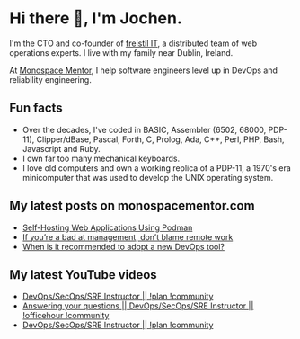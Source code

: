 # Hi there 👋, I'm Jochen.

I'm the CTO and co-founder of [freistil IT](https://www.freistil.it), a distributed team of web operations experts. I live with my family near Dublin, Ireland.

At [Monospace Mentor](https://monospacementor.com), I help software engineers level up in DevOps and reliability engineering.

## Fun facts

- Over the decades, I've coded in BASIC, Assembler (6502, 68000, PDP-11), Clipper/dBase, Pascal, Forth, C, Prolog, Ada, C++, Perl, PHP, Bash, Javascript and Ruby.
- I own far too many mechanical keyboards.
- I love old computers and own a working replica of a PDP-11, a 1970's era minicomputer that was used to develop the UNIX operating system.

## My latest posts on monospacementor.com

<!-- MONOSPACE:START -->
- [Self-Hosting Web Applications Using Podman](https://monospacementor.com/2025/02/self-hosting-web-applications-using-podman/)
- [If you’re a bad at management, don’t blame remote work](https://monospacementor.com/2025/02/remote-work-needs-good-managers/)
- [When is it recommended to adopt a new DevOps tool?](https://monospacementor.com/2025/02/when-adopt-new-devops-tool/)
<!-- MONOSPACE:END -->

## My latest YouTube videos

<!-- YOUTUBE:START -->
- [DevOps/SecOps/SRE Instructor || !plan !community](https://www.youtube.com/watch?v=MgNqHRMMUUU)
- [Answering your questions || DevOps/SecOps/SRE Instructor || !officehour !community](https://www.youtube.com/watch?v=vm4xK6phi98)
- [DevOps/SecOps/SRE Instructor || !plan !community](https://www.youtube.com/watch?v=ynStN0nnJ4w)
<!-- YOUTUBE:END -->
